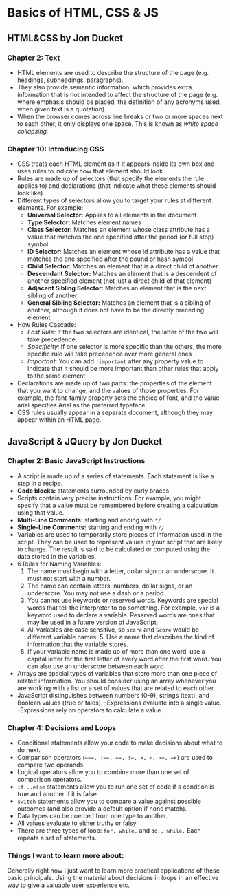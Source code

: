 # Basics of HTML, CSS & JS

## HTML&CSS by Jon Ducket

### Chapter 2: Text

- HTML elements are used to describe the structure of the page (e.g. headings, subheadings, paragraphs).
- They also provide semantic information, which provides extra information that is not intended to affect the structure of the page (e.g. where emphasis should be placed, the definition of any acronyms used, when given text is a quotation).
- When the browser comes across line breaks or two or more spaces next to each other, it only displays one space. This is known as *white space collapsing.*

### Chapter 10: Introducing CSS

- CSS treats each HTML element as if it appears inside its own box and uses rules to indicate how that element should look.
- Rules are made up of selectors (that specify the elements the rule applies to) and declarations (that indicate what these elements should look like)
- Different types of selectors allow you to target your rules at different elements. For example:
  - **Universal Selector:** Applies to all elements in the document
  - **Type Selector:** Matches element names
  - **Class Selector:** Matches an element whose class attribute has a value that matches the one specified after the period (or full stop) symbol
  - **ID Selector:** Matches an element whose id attribute has a value that matches the one specified after the pound or hash symbol
  - **Child Selector:** Matches an element that is a direct child of another
  - **Descendant Selector:** Matches an element that is a descendent of another specified element (not just a direct child of that element)
  - **Adjacent Sibling Selector:** Matches an element that is the next sibling of another
  - **General Sibling Selector:** Matches an element that is a sibling of another, although it does not have to be the directly preceding element.
- How Rules Cascade:
  - *Last Rule:* If the two selectors are identical, the latter of the two will take precedence.
  - *Specificity:* If one selector is more specific than the others, the more specific rule will take precedence over more general ones
  - *Important:* You can add `!important` after any property value to indicate that it should be more important than other rules that apply to the same element
- Declarations are made up of two parts: the properties of the element that you want to change, and the values of those properties. For example, the font-family property sets the choice of font, and the value arial specifies Arial as the preferred typeface.
- CSS rules usually appear in a separate document, although they may appear within an HTML page.

## JavaScript & JQuery by Jon Ducket

### Chapter 2: Basic JavaScript Instructions

- A script is made up of a series of statements. Each statement is like a step in a recipe.
- **Code blocks:** statements surrounded by curly braces
- Scripts contain very precise instructions. For example, you might specify that a value must be remembered before creating a calculation using that value.
- **Multi-Line Comments:** starting and ending with `*/`
- **Single-Line Comments:** starting and ending with `//`
- Variables are used to temporarily store pieces of information used in the script. They can be used to represent values in your script that are likely to change. The result is said to be calculated or computed using the data stored in the variables.
- 6 Rules for Naming Variables:
  1. The name must begin with a letter, dollar sign or an underscore. It must not start with a number.
  2. The name can contain letters, numbers, dollar signs, or an underscore. You may not use a dash or a period.
  3. You cannot use keywords or reserved words. Keywords are special words that  tell the interpreter to do something. For example, `var` is a keyword used to declare a variable. Reserved words are ones that may be used in a future version of JavaScript.
  4. All variables are case sensitive, so `score` and `Score` would be different variable names.  5. Use a name that describes the kind of information that the variable stores.
  5. If your variable name is made up of more than one word, use a capital letter for the first letter of every word after the first word. You can also use an underscore between each word.
- Arrays are special types of variables that store more than one piece of related information. You should consider using an array whenever you are working with a list or a set of values that are related to each other.
- JavaScript distinguishes between numbers (0-9), strings (text), and Boolean values (true or fales).
-Expressions evaluate into a single value.
-Expressions rely on operators to calculate a value.

### Chapter 4: Decisions and Loops

- Conditional statements allow your code to make decisions about what to do next.
- Comparison operators (`===, !==, ==, !=, <, >, <=, =>`) are used to compare two operands.
- Logical operators allow you to combine more than one set of comparison operators.
- `if...else` statements allow you to run one set of code if a condtion is true and another if it is false
- `switch` statements allow you to compare a value against possible outcomes (and also provide a default option if none match).
- Data types can be coerced from one type to another.
- All values evaluate to either truthy or falsy
- There are three types of loop: `for, while,` and `do...while.` Each repeats a set of statements.

### Things I want to learn more about:

Generally right now I just want to learn more practical applications of these basic principals. Using the material about decisions in loops in an effective way to give a valuable user experience etc.